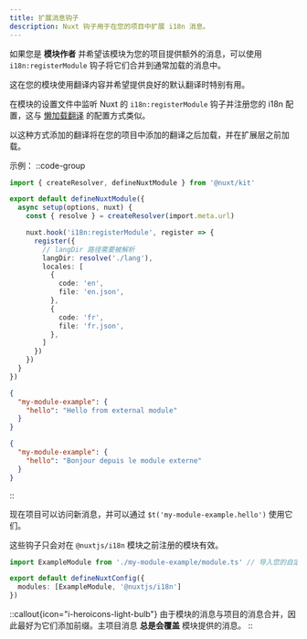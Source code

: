 ```yaml
---
title: 扩展消息钩子
description: Nuxt 钩子用于在您的项目中扩展 i18n 消息。
---
```


如果您是 **模块作者** 并希望该模块为您的项目提供额外的消息，可以使用 `i18n:registerModule` 钩子将它们合并到通常加载的消息中。

这在您的模块使用翻译内容并希望提供良好的默认翻译时特别有用。

在模块的设置文件中监听 Nuxt 的 `i18n:registerModule` 钩子并注册您的 i18n 配置，这与 [懒加载翻译](/docs/v8/guide/lazy-load-translations) 的配置方式类似。

以这种方式添加的翻译将在您的项目中添加的翻译之后加载，并在扩展层之前加载。

示例：
::code-group

```ts [my-module-example/module.ts]
import { createResolver, defineNuxtModule } from '@nuxt/kit'

export default defineNuxtModule({
  async setup(options, nuxt) {
    const { resolve } = createResolver(import.meta.url)

    nuxt.hook('i18n:registerModule', register => {
      register({
        // langDir 路径需要被解析
        langDir: resolve('./lang'),
        locales: [
          {
            code: 'en',
            file: 'en.json',
          },
          {
            code: 'fr',
            file: 'fr.json',
          },
        ]
      })
    })
  }
})
```

```json [en.json]
{
  "my-module-example": {
    "hello": "Hello from external module"
  }
}
```

```json [fr.json]
{
  "my-module-example": {
    "hello": "Bonjour depuis le module externe"
  }
}
```

::

现在项目可以访问新消息，并可以通过 `$t('my-module-example.hello')` 使用它们。

这些钩子只会对在 `@nuxtjs/i18n` 模块之前注册的模块有效。

```ts [nuxt.config.ts]
import ExampleModule from './my-module-example/module.ts' // 导入您的自定义模块

export default defineNuxtConfig({
  modules: [ExampleModule, '@nuxtjs/i18n']
})
```

::callout{icon="i-heroicons-light-bulb"}
由于模块的消息与项目的消息合并，因此最好为它们添加前缀。主项目消息 **总是会覆盖** 模块提供的消息。
::